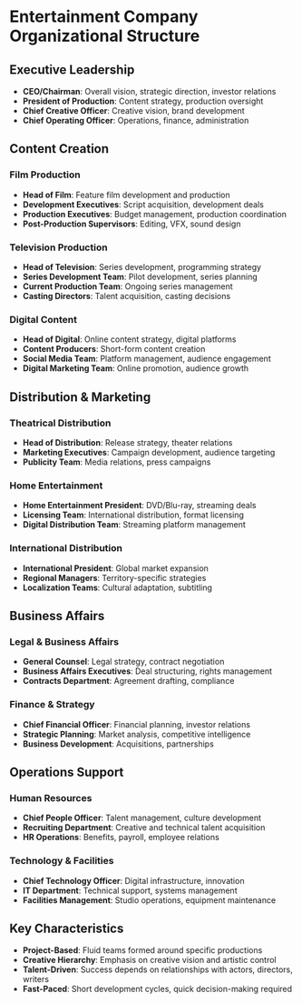 # Entertainment Company Organizational Structure

## Executive Leadership
- **CEO/Chairman**: Overall vision, strategic direction, investor relations
- **President of Production**: Content strategy, production oversight
- **Chief Creative Officer**: Creative vision, brand development
- **Chief Operating Officer**: Operations, finance, administration

## Content Creation
### Film Production
- **Head of Film**: Feature film development and production
- **Development Executives**: Script acquisition, development deals
- **Production Executives**: Budget management, production coordination
- **Post-Production Supervisors**: Editing, VFX, sound design

### Television Production
- **Head of Television**: Series development, programming strategy
- **Series Development Team**: Pilot development, series planning
- **Current Production Team**: Ongoing series management
- **Casting Directors**: Talent acquisition, casting decisions

### Digital Content
- **Head of Digital**: Online content strategy, digital platforms
- **Content Producers**: Short-form content creation
- **Social Media Team**: Platform management, audience engagement
- **Digital Marketing Team**: Online promotion, audience growth

## Distribution & Marketing
### Theatrical Distribution
- **Head of Distribution**: Release strategy, theater relations
- **Marketing Executives**: Campaign development, audience targeting
- **Publicity Team**: Media relations, press campaigns

### Home Entertainment
- **Home Entertainment President**: DVD/Blu-ray, streaming deals
- **Licensing Team**: International distribution, format licensing
- **Digital Distribution Team**: Streaming platform management

### International Distribution
- **International President**: Global market expansion
- **Regional Managers**: Territory-specific strategies
- **Localization Teams**: Cultural adaptation, subtitling

## Business Affairs
### Legal & Business Affairs
- **General Counsel**: Legal strategy, contract negotiation
- **Business Affairs Executives**: Deal structuring, rights management
- **Contracts Department**: Agreement drafting, compliance

### Finance & Strategy
- **Chief Financial Officer**: Financial planning, investor relations
- **Strategic Planning**: Market analysis, competitive intelligence
- **Business Development**: Acquisitions, partnerships

## Operations Support
### Human Resources
- **Chief People Officer**: Talent management, culture development
- **Recruiting Department**: Creative and technical talent acquisition
- **HR Operations**: Benefits, payroll, employee relations

### Technology & Facilities
- **Chief Technology Officer**: Digital infrastructure, innovation
- **IT Department**: Technical support, systems management
- **Facilities Management**: Studio operations, equipment maintenance

## Key Characteristics
- **Project-Based**: Fluid teams formed around specific productions
- **Creative Hierarchy**: Emphasis on creative vision and artistic control
- **Talent-Driven**: Success depends on relationships with actors, directors, writers
- **Fast-Paced**: Short development cycles, quick decision-making required
